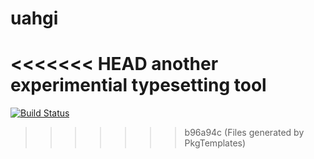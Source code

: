 # uahgi

<<<<<<< HEAD
another experimential typesetting tool
=======
[![Build Status](https://github.com/yoxem/uahgi.jl/actions/workflows/CI.yml/badge.svg?branch=main)](https://github.com/yoxem/uahgi.jl/actions/workflows/CI.yml?query=branch%3Amain)
>>>>>>> b96a94c (Files generated by PkgTemplates)
